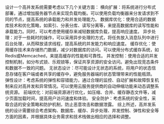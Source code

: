 设计一个高并发系统需要考虑以下几个关键方面：
横向扩展：将系统进行分布式部署，通过增加服务器节点来实现负载均衡。可以使用负载均衡器来分发请求到不同的节点，提高系统的承载能力和并发处理能力。
数据库优化：使用合适的数据库技术和优化策略，如索引、分表分库、读写分离等，来提高数据库的读写性能和承载能力。同时，可以考虑使用缓存来减轻数据库负载，提高响应速度。
异步处理：对于一些耗时的操作，可以采用异步处理的方式，将任务放入消息队列中进行后台处理，从而释放请求线程，提高系统的并发能力和响应速度。
缓存优化：使用缓存技术来存储热门数据，减少对数据库的访问。可以使用分布式缓存系统，如Redis或Memcached，来提高缓存的性能和可靠性。
并发控制：使用合适的并发控制机制，如分布式锁、乐观锁等，保证共享资源的安全访问。避免出现竞态条件和数据不一致的问题。
无状态设计：尽可能设计无状态的系统，将用户的状态信息存储在客户端或者共享的缓存中，避免服务器端的状态管理带来的性能瓶颈。
弹性设计：考虑系统的弹性和容错能力，通过合理的监控、自动扩展和故障恢复机制来应对高并发和异常情况。可以使用云服务提供商的自动伸缩功能来动态调整系统资源。
前端优化：对前端资源进行优化，如压缩、合并、缓存静态文件等，减少页面加载时间，提高用户访问速度和体验。
安全防护：考虑系统的安全性，采取合适的安全策略和防护机制，防止恶意攻击和数据泄露。
综上所述，高并发系统的设计需要综合考虑架构、数据库、缓存、异步处理、并发控制、弹性和安全等方面的因素，并根据具体业务需求和技术栈做出相应的选择和调整。